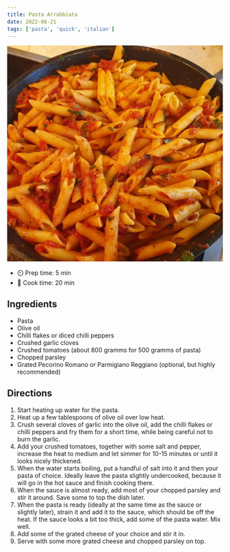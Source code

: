 ```yaml
---
title: Pasta Arrabbiata
date: 2022-06-21
tags: ['pasta', 'quick', 'italian']
---
```


![arrabiata](/recipes/pix/pasta-arrabbiata.webp)

- ⏲️ Prep time: 5 min
- 🍳 Cook time: 20 min

## Ingredients

- Pasta
- Olive oil
- Chilli flakes or diced chilli peppers
- Crushed garlic cloves
- Crushed tomatoes (about 800 gramms for 500 gramms of pasta)
- Chopped parsley
- Grated Pecorino Romano or Parmigiano Reggiano (optional, but highly recommended)

## Directions

1. Start heating up water for the pasta.
2. Heat up a few tablespoons of olive oil over low heat.
3. Crush several cloves of garlic into the olive oil, add the chilli flakes or chilli peppers and fry them for a short time, while being careful not to burn the garlic.
4. Add your crushed tomatoes, together with some salt and pepper, increase the heat to medium and let simmer for 10-15 minutes or until it looks nicely thickened.
5. When the water starts boiling, put a handful of salt into it and then your pasta of choice. Ideally leave the pasta slightly undercooked, because it will go in the hot sauce and finish cooking there.
6. When the sauce is almost ready, add most of your chopped parsley and stir it around. Save some to top the dish later.
8. When the pasta is ready (ideally at the same time as the sauce or slightly later), strain it and add it to the sauce, which should be off the heat. If the sauce looks a bit too thick, add some of the pasta water. Mix well.
9. Add some of the grated cheese of your choice and stir it in.
10. Serve with some more grated cheese and chopped parsley on top.
